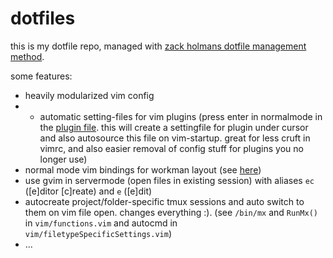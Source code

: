 dotfiles
========

this is my dotfile repo, managed with [zack holmans dotfile management method](https://github.com/holman/dotfiles).

some features:
 - heavily modularized vim config
 - - automatic setting-files for vim plugins (press enter in normalmode in the [plugin file](https://github.com/jonathanewerner/dotfiles/blob/master/vim/plugins.vim). this will create a settingfile for plugin under cursor and also autosource this file on vim-startup. great for less cruft in vimrc, and also easier removal of config stuff for plugins you no longer use)
 - normal mode vim bindings for workman layout (see [here](https://github.com/jonathanewerner/dotfiles/blob/master/vim/mappingsNormal.vim))
 - use gvim in servermode (open files in existing session) with aliases `ec` ([e]ditor [c]reate) and `e` ([e]dit)
 - autocreate project/folder-specific tmux sessions and auto switch to them on vim file open. changes everything :). (see `/bin/mx` and `RunMx()` in `vim/functions.vim` and autocmd in `vim/filetypeSpecificSettings.vim`)
 - ...

